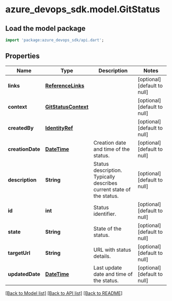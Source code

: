 # azure_devops_sdk.model.GitStatus

## Load the model package
```dart
import 'package:azure_devops_sdk/api.dart';
```

## Properties
Name | Type | Description | Notes
------------ | ------------- | ------------- | -------------
**links** | [**ReferenceLinks**](ReferenceLinks.md) |  | [optional] [default to null]
**context** | [**GitStatusContext**](GitStatusContext.md) |  | [optional] [default to null]
**createdBy** | [**IdentityRef**](IdentityRef.md) |  | [optional] [default to null]
**creationDate** | [**DateTime**](DateTime.md) | Creation date and time of the status. | [optional] [default to null]
**description** | **String** | Status description. Typically describes current state of the status. | [optional] [default to null]
**id** | **int** | Status identifier. | [optional] [default to null]
**state** | **String** | State of the status. | [optional] [default to null]
**targetUrl** | **String** | URL with status details. | [optional] [default to null]
**updatedDate** | [**DateTime**](DateTime.md) | Last update date and time of the status. | [optional] [default to null]

[[Back to Model list]](../README.md#documentation-for-models) [[Back to API list]](../README.md#documentation-for-api-endpoints) [[Back to README]](../README.md)


